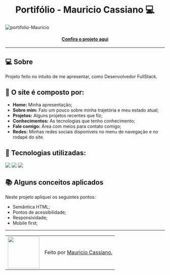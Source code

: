 <h1 align="center">Portifólio - Mauricio Cassiano 💻</h1>

![portifolio-Mauricio](https://github.com/user-attachments/assets/400d27a1-d94d-4893-9d87-1bab03befa5c)


<h4 align="center"><a href="#">Confira o projeto aqui</a></h4>

---

## 💻 Sobre

Projeto feito no intuito de me apresentar, como Desenvolvedor FullStack.

## 🤯 O site é composto por:

- **Home:** Minha apresentação;
- **Sobre mim:** Falo um pouco sobre minha trajetória e meu estado atual;
- **Projetos:** Alguns projetos recentes que fiz;
- **Conhecimentos:** As tecnologias que tenho conhecimento;
- **Fale comigo:** Área com meios para contato comigo;
- **Redes:** Minhas redes sociais disponíveis no menu de navegação e no rodapé do site.

## 🧠 Tecnologias utilizadas:


<div>
    <img src="https://img.shields.io/badge/HTML5-E34F26?style=for-the-badge&logo=html5&logoColor=white" />
    <img src="https://img.shields.io/badge/CSS3-1572B6?style=for-the-badge&logo=css3&logoColor=white" />
    <img src="https://img.shields.io/badge/JavaScript-F7DF1E?style=for-the-badge&logo=javascript&logoColor=black" />
</div>

## 📚 Alguns conceitos aplicados

Neste projeto apliquei os seguintes pontos:
+ Semântica HTML;
+ Pontos de acessibilidade;
+ Responsividade;
+ Mobile first;

---

<table>
  <tr>
    <td>
      <img src="https://github.com/mauricioc08.png" width="100px" />
    </td>
    <td>
      Feito por <a href="https://github.com/mauricioc08">Mauricio Cassiano.</a> 
    </td>
  </tr>
</table>

